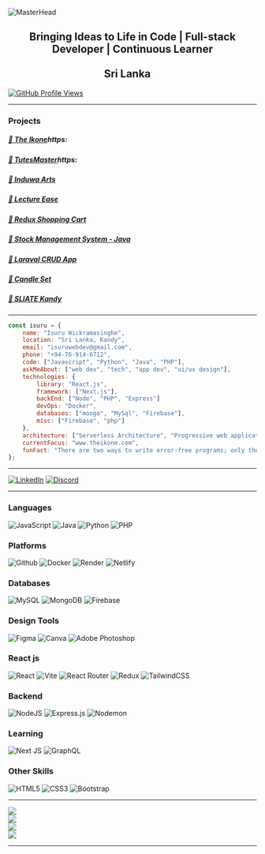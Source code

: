 
![MasterHead](https://github.com/isuruwebdev/isuruwebdev/blob/main/header.png?raw=true)

<h2 align="center">Bringing Ideas to Life in Code | Full-stack Developer | Continuous Learner <br><br> Sri Lanka <img src="https://cdn.britannica.com/13/4413-004-3277D2EF/Flag-Sri-Lanka.jpg" height="16" /></h2>

[![GitHub Profile Views](https://komarev.com/ghpvc/?username=isuruwebdev&color=red)](https://github.com/IsuruWickramasinghe)

---

### Projects
#####  [🔗 The Ikone](https://github.com/IsuruWickramasinghe/ikone)https:
#####  [🔗 TutesMaster](//github.com/IsuruWickramasinghe/tutesMaster)https:
#####  [🔗 Induwa Arts](https://github.com/IsuruWickramasinghe/induwa-arts)
#####  [🔗 Lecture Ease](https://github.com/IsuruWickramasinghe/lectureease)
#####  [🔗 Redux Shopping Cart](https://github.com/IsuruWickramasinghe/redux-shopping-cart)
#####  [🔗 Stock Management System - Java](https://github.com/IsuruWickramasinghe/simple-stock-management-java)
#####  [🔗 Laraval CRUD App](https://github.com/IsuruWickramasinghe/php_laraval_crud_app)
#####  [🔗 Candle Set](https://github.com/IsuruWickramasinghe/candle-lighting)
#####  [🔗 SLIATE Kandy](https://github.com/IsuruWickramasinghe/sliate-kandy)

---

```javascript
const isuru = {
    name: "Isuru Wickramasinghe",
    location: "Sri Lanka, Kandy",
    email: "isuruwebdev@gmail.com",
    phone: "+94-76-914-6712",
    code: ["Javascript", "Python", "Java", "PHP"],
    askMeAbout: ["web dev", "tech", "app dev", "ui/ux design"],
    technologies: {
        library: "React.js",
        framework: ["Next.js"],
        backEnd: ["Node", "PHP", "Express"]
        devOps: "Docker",
        databases: ["mongo", "MySql", "Firebase"],
        misc: ["Firebase", "php"]
    },
    architecture: ["Serverless Architecture", "Progressive web applications", "Single page applications"],
    currentFocus: "www.theikone.com",
    funFact: "There are two ways to write error-free programs; only the third one works"
};
```

---

[![LinkedIn](https://img.shields.io/badge/LinkedIn-%230077B5.svg?logo=linkedin&logoColor=white)](https://linkedin.com/in/isuruwickramasinghe) 
[![Discord](https://img.shields.io/badge/Discord-%237289DA.svg?logo=discord&logoColor=white)](https://discord.gg/E7wnQGns8S)

---

### Languages
![JavaScript](https://img.shields.io/badge/javascript-%23323330.svg?style=for-the-badge&logo=javascript&logoColor=%23F7DF1E)
![Java](https://img.shields.io/badge/java-%23ED8B00.svg?style=for-the-badge&logo=openjdk&logoColor=white) 
![Python](https://img.shields.io/badge/python-3670A0?style=for-the-badge&logo=python&logoColor=ffdd54) 
![PHP](https://img.shields.io/badge/php-%23777BB4.svg?style=for-the-badge&logo=php&logoColor=white) 

### Platforms
![Github](https://img.shields.io/badge/github-121013?style=for-the-badge&logo=github&logoColor=white)
![Docker](https://img.shields.io/badge/Docker-039BE5?style=for-the-badge&logo=Docker&logoColor=white) 
![Render](https://img.shields.io/badge/Render-%46E3B7.svg?style=for-the-badge&logo=render&logoColor=white) 
![Netlify](https://img.shields.io/badge/netlify-%23000000.svg?style=for-the-badge&logo=netlify&logoColor=#00C7B7) 

### Databases
![MySQL](https://img.shields.io/badge/mysql-%2300000f.svg?style=for-the-badge&logo=mysql&logoColor=white) 
![MongoDB](https://img.shields.io/badge/MongoDB-%234ea94b.svg?style=for-the-badge&logo=mongodb&logoColor=white) 
![Firebase](https://img.shields.io/badge/firebase-%23039BE5.svg?style=for-the-badge&logo=firebase) 

### Design Tools
![Figma](https://img.shields.io/badge/figma-%23F24E1E.svg?style=for-the-badge&logo=figma&logoColor=white) 
![Canva](https://img.shields.io/badge/Canva-%2300C4CC.svg?style=for-the-badge&logo=Canva&logoColor=white) 
![Adobe Photoshop](https://img.shields.io/badge/adobe%20photoshop-%2331A8FF.svg?style=for-the-badge&logo=adobe%20photoshop&logoColor=white)

### React js
![React](https://img.shields.io/badge/react-%2320232a.svg?style=for-the-badge&logo=react&logoColor=%2361DAFB) 
![Vite](https://img.shields.io/badge/vite-%23646CFF.svg?style=for-the-badge&logo=vite&logoColor=white) 
![React Router](https://img.shields.io/badge/React_Router-CA4245?style=for-the-badge&logo=react-router&logoColor=white) 
![Redux](https://img.shields.io/badge/redux%20Toolkit-%23593d88.svg?style=for-the-badge&logo=redux&logoColor=white) 
![TailwindCSS](https://img.shields.io/badge/tailwindcss-%2338B2AC.svg?style=for-the-badge&logo=tailwind-css&logoColor=white) 

### Backend
![NodeJS](https://img.shields.io/badge/node.js-6DA55F?style=for-the-badge&logo=node.js&logoColor=white) 
![Express.js](https://img.shields.io/badge/express.js-%23404d59.svg?style=for-the-badge&logo=express&logoColor=%2361DAFB) 
![Nodemon](https://img.shields.io/badge/NODEMON-%23323330.svg?style=for-the-badge&logo=nodemon&logoColor=%BBDEAD)

### Learning
![Next JS](https://img.shields.io/badge/Next-black?style=for-the-badge&logo=next.js&logoColor=white) 
![GraphQL](https://img.shields.io/badge/-GraphQL-E10098?style=for-the-badge&logo=graphql&logoColor=white) 

### Other Skills
![HTML5](https://img.shields.io/badge/html5-%23E34F26.svg?style=for-the-badge&logo=html5&logoColor=white) 
![CSS3](https://img.shields.io/badge/css3-%231572B6.svg?style=for-the-badge&logo=css3&logoColor=white) 
![Bootstrap](https://img.shields.io/badge/bootstrap-%238511FA.svg?style=for-the-badge&logo=bootstrap&logoColor=white) 

---

![](https://github-contributor-stats.vercel.app/api?username=IsuruWickramasinghe&limit=5&theme=discord&combine_all_yearly_contributions=true)<br>
![](https://github-readme-stats.vercel.app/api?username=IsuruWickramasinghe&theme=swift&hide_border=true&include_all_commits=false&count_private=false)<br>
![](https://github-readme-streak-stats.herokuapp.com/?user=IsuruWickramasinghe&theme=swift&hide_border=true)<br>
![](https://github-readme-stats.vercel.app/api/top-langs/?username=IsuruWickramasinghe&theme=swift&hide_border=true&include_all_commits=false&count_private=false&layout=compact)<br>

---






